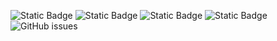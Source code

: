 ![Static Badge](https://img.shields.io/badge/blacklists-60-000000) ![Static Badge](https://img.shields.io/badge/blacklisted-2690078-cc0000) ![Static Badge](https://img.shields.io/badge/whitelisted-2245-00CC00) ![Static Badge](https://img.shields.io/badge/streaming_blacklist-28107-000000) ![GitHub issues](https://img.shields.io/github/issues/fabriziosalmi/blacklists)
